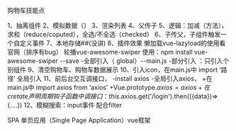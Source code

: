 购物车技能点

1、抽离组件
2、模拟数据（）
3、渲染列表
4、父传子
5、逻辑：加减（方法），求和（reduce/coputed），全选/不全选（checked）
6、子传父，子组件触发一个自定义事件
7、本地存储##(没讲)
8、插件效果  懒加载vue-lazyload的使用看官网（排序有bug）
            轮播vue-awesome-swiper
             使用：npm install vue-awesome-swiper --save
                  -全部引入（ global）--main.js
                  -部分引入 ：只引入个别组件
9、清空购物车、购物车数据展示
10、引入icon，在main.js中 import ‘路径’  全局引入
11、前后台交互调接口，
   -install axios 
   -全局引入axios，
    +在main.js中 import axios from ‘axios’
    +Vue.prototype.$axios=axios
    +在cretate声明周期钩子函数中调接口：this.$axios.get('/login').then(({data})=>{....})
12、模糊搜索：input事件 配合filter

SPA 单页应用（Single Page Application）vue框架